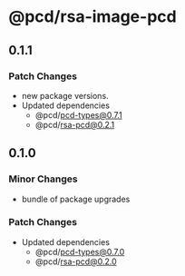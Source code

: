 # @pcd/rsa-image-pcd

## 0.1.1

### Patch Changes

- new package versions.
- Updated dependencies
  - @pcd/pcd-types@0.7.1
  - @pcd/rsa-pcd@0.2.1

## 0.1.0

### Minor Changes

- bundle of package upgrades

### Patch Changes

- Updated dependencies
  - @pcd/pcd-types@0.7.0
  - @pcd/rsa-pcd@0.2.0
